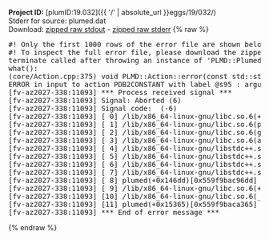 **Project ID:** [plumID:19.032]({{ '/' | absolute_url }}eggs/19/032/)  
Stderr for source:  plumed.dat   
Download: [zipped raw stdout](plumed.dat.plumed.stdout.txt.zip) - [zipped raw stderr](plumed.dat.plumed.stderr.txt.zip) 
{% raw %}
<pre>
#! Only the first 1000 rows of the error file are shown below
#! To inspect the full error file, please download the zipped raw stderr file above
terminate called after throwing an instance of 'PLMD::Plumed::ExceptionError'
what():
(core/Action.cpp:375) void PLMD::Action::error(const std::string&) const
ERROR in input to action PDB2CONSTANT with label @s95 : argument O1O_lessthan was not set in pdb input
[fv-az2027-338:11093] *** Process received signal ***
[fv-az2027-338:11093] Signal: Aborted (6)
[fv-az2027-338:11093] Signal code:  (-6)
[fv-az2027-338:11093] [ 0] /lib/x86_64-linux-gnu/libc.so.6(+0x45330)[0x7fa304045330]
[fv-az2027-338:11093] [ 1] /lib/x86_64-linux-gnu/libc.so.6(pthread_kill+0x11c)[0x7fa30409eb2c]
[fv-az2027-338:11093] [ 2] /lib/x86_64-linux-gnu/libc.so.6(gsignal+0x1e)[0x7fa30404527e]
[fv-az2027-338:11093] [ 3] /lib/x86_64-linux-gnu/libc.so.6(abort+0xdf)[0x7fa3040288ff]
[fv-az2027-338:11093] [ 4] /lib/x86_64-linux-gnu/libstdc++.so.6(+0xa5ff5)[0x7fa3044a5ff5]
[fv-az2027-338:11093] [ 5] /lib/x86_64-linux-gnu/libstdc++.so.6(+0xbb0da)[0x7fa3044bb0da]
[fv-az2027-338:11093] [ 6] /lib/x86_64-linux-gnu/libstdc++.so.6(_ZSt10unexpectedv+0x0)[0x7fa3044a5a55]
[fv-az2027-338:11093] [ 7] /lib/x86_64-linux-gnu/libstdc++.so.6(+0xa5a6f)[0x7fa3044a5a6f]
[fv-az2027-338:11093] [ 8] plumed(+0x146dd)[0x559f9bac96dd]
[fv-az2027-338:11093] [ 9] /lib/x86_64-linux-gnu/libc.so.6(+0x2a1ca)[0x7fa30402a1ca]
[fv-az2027-338:11093] [10] /lib/x86_64-linux-gnu/libc.so.6(__libc_start_main+0x8b)[0x7fa30402a28b]
[fv-az2027-338:11093] [11] plumed(+0x15365)[0x559f9baca365]
[fv-az2027-338:11093] *** End of error message ***
</pre>
{% endraw %}
